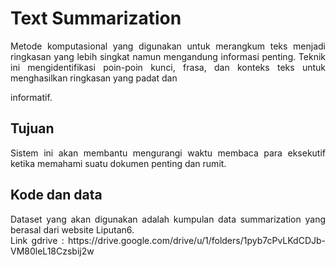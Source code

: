 # Text Summarization
<p align='justify'>Metode komputasional yang digunakan untuk merangkum teks menjadi ringkasan yang lebih singkat namun mengandung informasi penting. Teknik ini mengidentifikasi poin-poin kunci, frasa, dan konteks teks untuk menghasilkan ringkasan yang padat dan</p>
informatif. 

## Tujuan
<p align='justify'> Sistem ini akan membantu mengurangi waktu membaca para eksekutif ketika memahami suatu dokumen penting dan rumit.</p>

## Kode dan data
<p align='justify'>Dataset yang akan digunakan adalah kumpulan data summarization yang berasal dari website Liputan6. <br>Link gdrive : https://drive.google.com/drive/u/1/folders/1pyb7cPvLKdCDJb-VM80leL18Czsbij2w </p>
